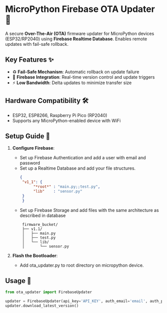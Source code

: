 # MicroPython Firebase OTA Updater 🔄

A secure **Over-The-Air (OTA)** firmware updater for MicroPython devices (ESP32/RP2040) using **Firebase Realtime Database**. Enables remote updates with fail-safe rollback.

## Key Features ✨
- ♻️ **Fail-Safe Mechanism**: Automatic rollback on update failure  
- 📡 **Firebase Integration**: Real-time version control and update triggers  
- ⚡ **Low Bandwidth**: Delta updates to minimize transfer size  

## Hardware Compatibility 🛠️
- ESP32, ESP8266, Raspberry Pi Pico (RP2040)  
- Supports any MicroPython-enabled device with WiFi  

## Setup Guide 🚀
1. **Configure Firebase**:
   - Set up Firebase Authentication and add a user with email and password
   - Set up a Realtime Database and add your file structures.
     ```json
     {
      "v1_1": {
           "*root*" : "main.py;;test.py",
           "lib"    : "sensor.py"
      }
      }
     ```
   - Set up Firebase Storage and add files with the same architecture as described in database
     ```
      firmware_bucket/
      ├── v1.1/
      │   ├── main.py
      │   ├── test.py
      │   └── lib/
      │       └── sensor.py
     ```

3. **Flash the Bootloader**:  
   - Add ota_updater.py to root directory on micropython device.
  
## Usage 📲
   ```python
  from ota_updater import FirebaseUpdater

  updater = FirebaseUpdater(api_key='API_KEY', auth_email='email', auth_pass='pass', database_url='url1', storage_url='url2')
  updater.download_latest_version()
   ```
